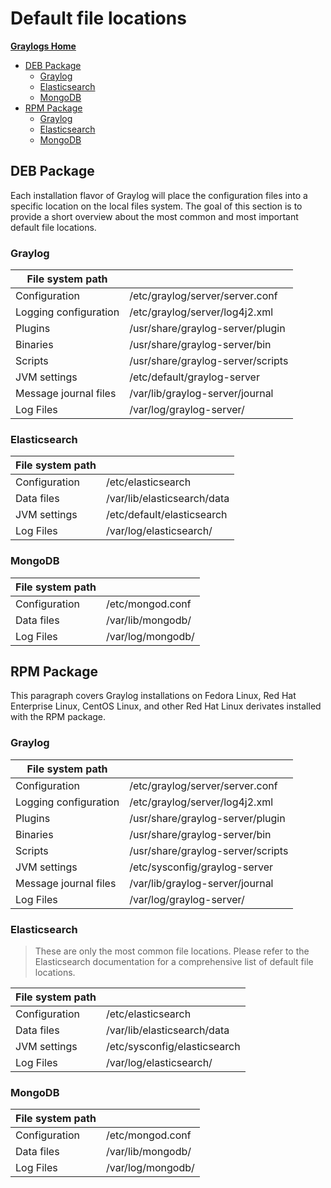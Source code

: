 <!-- This work is licensed under the Creative Commons Attribution-NonCommercial-ShareAlike 4.0 International License. To view a copy of this license, visit http://creativecommons.org/licenses/by-nc-sa/4.0/ or send a letter to Creative Commons, PO Box 1866, Mountain View, CA 94042, USA. -->

# Default file locations

[**Graylogs Home**](../README.md)
- [DEB Package](#DEB-Package)
	- [Graylog](#Graylog)
	- [Elasticsearch](#Elasticsearch)
	- [MongoDB](#MongoDB)
- [RPM Package](#RPM-Package)
	- [Graylog](#Graylog)
	- [Elasticsearch](#Elasticsearch)
	- [MongoDB](#MongoDB)

## DEB Package

Each installation flavor of Graylog will place the configuration files into a specific location on the local files system. The goal of this section is to provide a short overview about the most common and most important default file locations.

### Graylog

| File system path | |
|-|-|
| Configuration | /etc/graylog/server/server.conf |
| Logging configuration | /etc/graylog/server/log4j2.xml |
| Plugins | /usr/share/graylog-server/plugin |
| Binaries | /usr/share/graylog-server/bin |
| Scripts | /usr/share/graylog-server/scripts|
| JVM settings | /etc/default/graylog-server |
| Message journal files | /var/lib/graylog-server/journal |
| Log Files | /var/log/graylog-server/ |

### Elasticsearch

| File system path | |
|-|-|
| Configuration | /etc/elasticsearch |
| Data files | /var/lib/elasticsearch/data |
| JVM settings | /etc/default/elasticsearch |
| Log Files | /var/log/elasticsearch/ |

### MongoDB

| File system path | |
|-|-|
| Configuration | /etc/mongod.conf |
| Data files | /var/lib/mongodb/ |
| Log Files | /var/log/mongodb/ |

## RPM Package

This paragraph covers Graylog installations on Fedora Linux, Red Hat Enterprise Linux, CentOS Linux, and other Red Hat Linux derivates installed with the RPM package.

### Graylog

| File system path | |
|-|-|
| Configuration | /etc/graylog/server/server.conf |
| Logging configuration | /etc/graylog/server/log4j2.xml |
| Plugins | /usr/share/graylog-server/plugin |
| Binaries | /usr/share/graylog-server/bin |
| Scripts | /usr/share/graylog-server/scripts |
| JVM settings | /etc/sysconfig/graylog-server |
| Message journal files | /var/lib/graylog-server/journal |
| Log Files | /var/log/graylog-server/ |

### Elasticsearch

>These are only the most common file locations. Please refer to the Elasticsearch documentation for a comprehensive list of default file locations.

| File system path | |
|-|-|
| Configuration | /etc/elasticsearch |
| Data files | /var/lib/elasticsearch/data |
| JVM settings | /etc/sysconfig/elasticsearch |
| Log Files | /var/log/elasticsearch/ |

### MongoDB
| File system path | |
|-|-|
| Configuration | /etc/mongod.conf |
| Data files | /var/lib/mongodb/ |
| Log Files | /var/log/mongodb/ |
